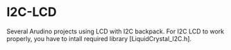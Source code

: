 # I2C-LCD
Several Arudino projects using LCD with I2C backpack.
For I2C LCD to work properly, you have to intall required library [LiquidCrystal_I2C.h].
